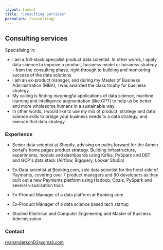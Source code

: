 ```yaml
---
layout: layout
title: "Consulting Services"
permalink: /consulting/
---
```


<section class="content">

## Consulting services

Specialising in:
* I am a full-stack specialist product data scientist. In other words, I apply data science to improve a product, business model or business strategy - from the consulting phase, right through to building and monitoring success of the data solutions.
* I am an ex-product manager, and during my Master of Business Administration (MBA), I was awarded the class trophy for business strategy.
* My calling is finding _meaningful_ applications of data science, machine learning and intelligence augmentation (like GPT) to help us be better and more wholesome humans in a sustainable way.
* In other words, I would like to use my mix of product, strategy and data science skills to bridge your business needs to a data strategy, and execute that data strategy

### Experience 
* Senior data scientist at Shopify, advising on paths forward for the Admin portal's home pages product strategy. Building infrastructure, experiments, models and dashboards using Kafka, PySpark and DBT and GCP's data stack (Airflow, Bigquery, Looker Studio)
* Ex-Data scientist at Booking.com, sole data scientist for the hotel side of Payments, covering over 7 product managers and 80 developers as they built out a new Payments platform using Hadoop, Oozie, PySpark and several visualisation tools

* Ex-Product Manager of a data platform at Booking.com
* Ex-Product Manager of a data science based tech startup
* Studied Electrical and Computer Engineering and Master of Business Administration

### Contact
[ryanandersonDS@gmail.com](mailto:ryanandersonDS@gmail.com)

</section>
